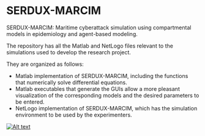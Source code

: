 # SERDUX-MARCIM
SERDUX-MARCIM: Maritime cyberattack simulation using compartmental models in epidemiology and agent-based modeling.

The repository has all the Matlab and NetLogo files relevant to the simulations used to develop the research project.

They are organized as follows:
- Matlab implementation of SERDUX-MARCIM, including the functions that numerically solve differential equations.
- Matlab executables that generate the GUIs allow a more pleasant visualization of the corresponding models and the desired parameters to be entered.
- NetLogo implementation of SERDUX-MARCIM, which has the simulation environment to be used by the experimenters.

[![Alt text](https://img.youtube.com/vi/uLvfzweGNnw/0.jpg)](https://www.youtube.com/watch?v=uLvfzweGNnw)
